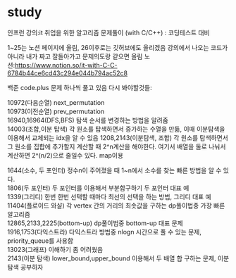 # study
인프런 강의:it 취업을 위한 알고리즘 문제풀이 (with C/C++) : 코딩테스트 대비

1~25는 노션 페이지에 올림, 26이후로는 깃허브에도 올리겠음
강의에서 나오는 코드가 아니라 내가 짜고 잘돌아가고 문제의도랑 같으면 올림
노션:https://www.notion.so/it-with-C-C-6784b44ce6cd43c294e044b794ac52c8



백준 code.plus 문제 하나씩 풀고 있음
다시 봐야할것들:



10972(다음순열) next_permutation   
10973(이전순열) prev_permutation   
16940,16964(DFS,BFS) 탐색 순서를 변경하는 방법을 알려줌   
14003(조합,이분 탑색) 각 원소를 탑색하면서 증가하는 수열을 만듦, 이때 이분탐색을 이용해서 교체되는 idx을 알 수 있음
1208,2143(이분탐색, 조합) 각 원소를 탐색하면서 그 원소를 집합에 추가할지 계산할 때 2^n계산을 해야한다.
				   		여기서 배열을 둘로 나눠서 계산하면 2^(n/2)으로 줄일수 있다. map이용   
						
1644(소수, 두 포인터) 정수n이 주어졌을 때 1~n에서 소수를 찾는 빠른 방법을 알 수 있다.   	
1806(두 포인터) 두 포인터를 이용해서 부분합구하기 두 포인터 대표 예   
1339(그리디) 한번 한번 선택할 때마다 최선의 선택을 하는 방법, 그리디 대표 예   
11404(플로이드 와샬) 각 vertex 간의 거리의 최솟값을 구하는  dp풀이법중 가장 빠른 알고리즘   
12865,2133,2225(bottom-up) dp풀이법중 bottom-up 대표 문제   
1916,1753(다익스트라) 다익스트라 방법중 nlogn 시간으로 풀 수 있는 문제, priority_queue를 사용함   
13023(그래프) 이해하기 좀 어려웠음   
2143(이분 탐색) lower_bound,upper_bound 이용해서 두 배열 합 구하는 문제, 이분 탐색 공부하자   

